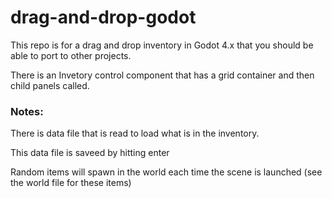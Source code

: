# drag-and-drop-godot

This repo is for a drag and drop inventory in Godot 4.x that you should be able to port to other projects.

There is an Invetory control component that has a grid container and then child panels called.

### Notes:
There is data file that is read to load what is in the inventory. 

This data file is saveed by hitting enter

Random items will spawn in the world each time the scene is launched (see the world file for these items)
